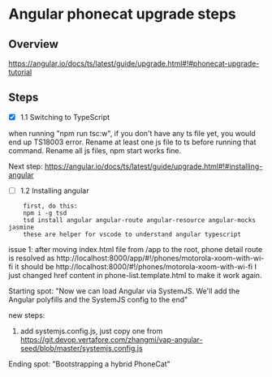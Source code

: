 # Angular phonecat upgrade steps


## Overview

https://angular.io/docs/ts/latest/guide/upgrade.html#!#phonecat-upgrade-tutorial


## Steps
- [x] 1.1 Switching to TypeScript

when running "npm run tsc:w", if you don't have any ts file yet, you would end up TS18003 error. Rename at least one js file to ts before running that command. 
Rename all js files, npm start works fine.

Next step: https://angular.io/docs/ts/latest/guide/upgrade.html#!#installing-angular
- [ ] 1.2 Installing angular

```
    first, do this: 
    npm i -g tsd 
    tsd install angular angular-route angular-resource angular-mocks jasmine
    these are helper for vscode to understand angular typescript
```
 
issue 1: 
after moving index.html file from /app to the root, phone detail route is resolved as 
http://localhost:8000/app/#!/phones/motorola-xoom-with-wi-fi
it should be 
http://localhost:8000/#!/phones/motorola-xoom-with-wi-fi
I just changed href content in phone-list.template.html to make it work again.

Starting spot: 
"Now we can load Angular via SystemJS. We'll add the Angular polyfills and the SystemJS config to the end"

new steps: 
1. add systemjs.config.js, just copy one from 
    https://git.devop.vertafore.com/zhangmi/vap-angular-seed/blob/master/systemjs.config.js

Ending spot:
"Bootstrapping a hybrid PhoneCat"



